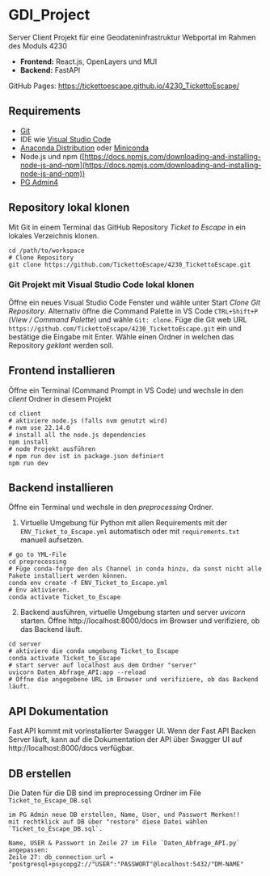 # GDI_Project

Server Client Projekt für eine Geodateninfrastruktur Webportal im Rahmen des Moduls 4230

- **Frontend:** React.js, OpenLayers und MUI
- **Backend:** FastAPI

GitHub Pages: https://tickettoescape.github.io/4230_TickettoEscape/

## Requirements

- [Git](https://git-scm.com/)
- IDE wie [Visual Studio Code](https://code.visualstudio.com/)
- [Anaconda Distribution](https://www.anaconda.com/products/distribution) oder [Miniconda](https://docs.conda.io/en/latest/miniconda.html)
- Node.js und npm ([https://docs.npmjs.com/downloading-and-installing-node-js-and-npm](https://docs.npmjs.com/downloading-and-installing-node-js-and-npm))
- [PG Admin4](https://www.pgadmin.org/download/)

## Repository lokal klonen

Mit Git in einem Terminal das GitHub Repository _Ticket to Escape_ in ein lokales Verzeichnis klonen.

```shell
cd /path/to/workspace
# Clone Repository
git clone https://github.com/TickettoEscape/4230_TickettoEscape.git
```

### Git Projekt mit Visual Studio Code lokal klonen

Öffne ein neues Visual Studio Code Fenster und wähle unter Start _Clone Git Repository_. Alternativ öffne die Command Palette in VS Code `CTRL+Shift+P` (_View / Command Palette_) und wähle `Git: clone`.
Füge die Git web URL `https://github.com/TickettoEscape/4230_TickettoEscape.git` ein und bestätige die Eingabe mit Enter. Wähle einen Ordner in welchen das Repository _geklont_ werden soll.

## Frontend installieren

Öffne ein Terminal (Command Prompt in VS Code) und wechsle in den _client_ Ordner in diesem Projekt

```shell
cd client
# aktiviere node.js (falls nvm genutzt wird)
# nvm use 22.14.0
# install all the node.js dependencies
npm install
# node Projekt ausführen
# npm run dev ist in package.json definiert
npm run dev
```

## Backend installieren

Öffne ein Terminal und wechsle in den _preprocessing_ Ordner.

1. Virtuelle Umgebung für Python mit allen Requirements mit der `ENV_Ticket_to_Escape.yml` automatisch oder mit `requirements.txt` manuell aufsetzen.

```shell
# go to YML-File
cd preprocessing
# Füge conda-forge den als Channel in conda hinzu, da sonst nicht alle Pakete installiert werden können.
conda env create -f ENV_Ticket_to_Escape.yml
# Env aktivieren.
conda activate Ticket_to_Escape
```

2. Backend ausführen, virtuelle Umgebung starten und server _uvicorn_ starten. Öffne http://localhost:8000/docs im Browser und verifiziere, ob das Backend läuft.

```shell
cd server
# aktiviere die conda umgebung Ticket_to_Escape
conda activate Ticket_to_Escape
# start server auf localhost aus dem Ordner "server"
uvicorn Daten_Abfrage_API:app --reload
# Öffne die angegebene URL im Browser und verifiziere, ob das Backend läuft.
```

## API Dokumentation

Fast API kommt mit vorinstallierter Swagger UI. Wenn der Fast API Backen Server läuft, kann auf die Dokumentation der API über Swagger UI auf http://localhost:8000/docs verfügbar.

## DB erstellen

Die Daten für die DB sind im preprocessing Ordner im File `Ticket_to_Escape_DB.sql`

```shell
im PG Admin neue DB erstellen, Name, User, und Passwort Merken!!
mit rechtklick auf DB über "restore" diese Datei wählen `Ticket_to_Escape_DB.sql`.

Name, USER & Passwort in Zeile 27 im File `Daten_Abfrage_API.py` angepassen:
Zeile 27: db_connection_url = "postgresql+psycopg2://"USER":"PASSWORT"@localhost:5432/"DM-NAME"



```
